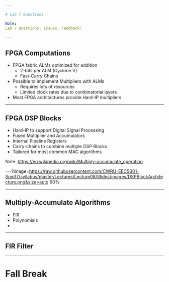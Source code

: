 ```yaml
---

# Lab 7 Questions

Note:
Lab 7 Questions, Issues, Feedback?

---
```


## FPGA Computations

* FPGA fabric ALMs optimized for addition
	* 2-bits per ALM (Cyclone V)
	* Fast-Carry Chains
* Possible to implement Multipliers with ALMs
	* Requires lots of resources
	* Limited clock rates due to combinatorial layers
* Most FPGA architectures provide Hard-IP multipliers

---

## FPGA DSP Blocks

* Hard-IP to support Digital Signal Processing 
* Fused Multiplier and Accumulators
* Internal Pipeline Registers
* Carry-chains to combine multiple DSP Blocks
* Tailored for most common MAC algorithms

Note:
https://en.wikipedia.org/wiki/Multiply–accumulate_operation

---?image=https://raw.githubusercontent.com/CWRU-EECS301-Sum17/syllabus/master/Lectures/Lecture08/Slides/images/DSPBlockArchitecture.png&size=auto 90%

---

## Multiply-Accumulate Algorithms

* FIR
* Polynomials
* 

---

## FIR Filter


---

# Fall Break
